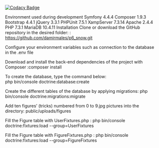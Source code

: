 [![Codacy Badge](https://api.codacy.com/project/badge/Grade/3286c50ed66846cc9a7cddc8e7b961fe)](https://www.codacy.com/manual/d.males/p6_snow?utm_source=github.com&amp;utm_medium=referral&amp;utm_content=damirmales/p6_snow&amp;utm_campaign=Badge_Grade)


Environment used during development
Symfony 4.4.4
Composer 1.9.3
Bootstrap 4.4.1
jQuery 3.3.1
PHPUnit 7.5.1
XampServer 7.3.14
Apache 2.4.4
PHP 7.3.1
MariaDB 10.4.11
Installation
Clone or download the GitHub repository in the desired folder: :
   https://github.com/damirmales/p6_snow.git


Configure your environment variables such as connection to the database in the .env file

 
Download and install the back-end dependencies of the project with
Composer :composer install

 
To create the database, type the command below:  
 php bin/console doctrine:database:create
 
 
Create the different tables of the database by applying migrations:
 php bin/console doctrine:migrations:migrate
 
Add ten figures’ (tricks)  numbered from 0 to 9.jpg pictures into the directory: 
public/uploads/figures 
 
Fill the Figure table with UserFixtures.php : 
php bin/console doctrine:fixtures:load --group=UserFixtures
 
Fill the Figure table with  FigureFixtures.php : 
php bin/console doctrine:fixtures:load --group=FigureFixtures

 

